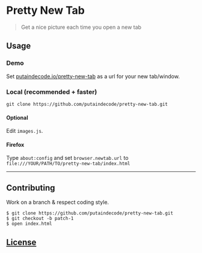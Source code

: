 # Pretty New Tab

> Get a nice picture each time you open a new tab

## Usage

### Demo

Set [putaindecode.io/pretty-new-tab](http://putaindecode.io/pretty-new-tab/) as a url for your new tab/window.

### Local (recommended + faster)

    git clone https://github.com/putaindecode/pretty-new-tab.git

#### Optional

Edit `images.js`.

#### Firefox

Type `about:config` and set `browser.newtab.url` to `file:///YOUR/PATH/TO/pretty-new-tab/index.html`

---

## Contributing

Work on a branch & respect coding style.

    $ git clone https://github.com/putaindecode/pretty-new-tab.git
    $ git checkout -b patch-1
    $ open index.html

## [License](LICENSE)
